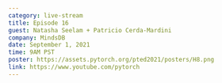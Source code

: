 ```yaml
---
category: live-stream
title: Episode 16
guest: Natasha Seelam + Patricio Cerda-Mardini
company: MindsDB
date: September 1, 2021
time: 9AM PST
poster: https://assets.pytorch.org/pted2021/posters/H8.png
link: https://www.youtube.com/pytorch
---
```

